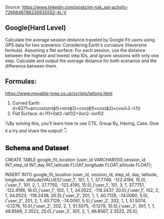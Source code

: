 Source: <https://www.linkedin.com/posts/im-nsk_sql-activity-7266646786230935552-4L-V>

## Google(Hard Level)

Calculate the average session distance traveled by Google Fit users using GPS data for two scenarios:
 Considering Earth's curvature (Haversine formula).
 Assuming a flat surface.
For each session, use the distance between the highest and lowest step IDs, and ignore sessions with only one step. Calculate and output the average distance for both scenarios and the difference between them.

## Formulas:

<https://www.movable-type.co.uk/scripts/latlong.html>

1. Curved Earth: d=6371×arccos(sin(ϕ1)×sin(ϕ2)+cos(ϕ1)×cos(ϕ2)×cos(λ2−λ1))
2. Flat Surface: d=111×(lat2−lat1)2+(lon2−lon1)2

🔍By solving this, you'll learn how to use CTE, Group By, Having, Case. Give it a try and share the output! 👇

## 𝐒𝐜𝐡𝐞𝐦𝐚 𝐚𝐧𝐝 𝐃𝐚𝐭𝐚𝐬𝐞𝐭

CREATE TABLE google_fit_location (user_id VARCHAR(50),session_id INT,step_id INT,day INT,latitude FLOAT,longitude FLOAT,altitude FLOAT);

INSERT INTO google_fit_location (user_id, session_id, step_id, day, latitude, longitude, altitude)VALUES('user_1', 101, 1, 1, 37.7749, -122.4194, 15.0),('user_1', 101, 2, 1, 37.7750, -122.4195, 15.5),('user_1', 101, 3, 1, 37.7751, -122.4196, 16.0),('user_1', 102, 1, 1, 34.0522, -118.2437, 20.0),('user_1', 102, 2, 1, 34.0523, -118.2438, 20.5),('user_2', 201, 1, 1, 40.7128, -74.0060, 5.0),('user_2', 201, 2, 1, 40.7129, -74.0061, 5.5),('user_2', 202, 1, 1, 51.5074, -0.1278, 10.0),('user_2', 202, 2, 1, 51.5075, -0.1279, 10.5),('user_3', 301, 1, 1, 48.8566, 2.3522, 25.0),('user_3', 301, 2, 1, 48.8567, 2.3523, 25.5);
